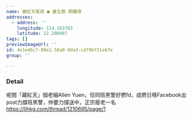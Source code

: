 ```yaml
---
name: 藏紅天薰蒸 ● 養生館 銅鑼灣
addresses:
  - address: ''
    longitude: 114.183783
    latitude: 22.280987
tags: []
previewImageUrl: ''
id: 4e1ed6c7-00e1-50a0-9da3-cd79bf51e67e
group: ''

---
```

### Detail
呢間「藏紅天」個老細Allen Yuen，佢同班黑警好撚fd，成撚日喺Facebook出post力撐班黑警，仲要力撐送中，正宗廢老一名
https://lihkg.com/thread/1210695/page/1
